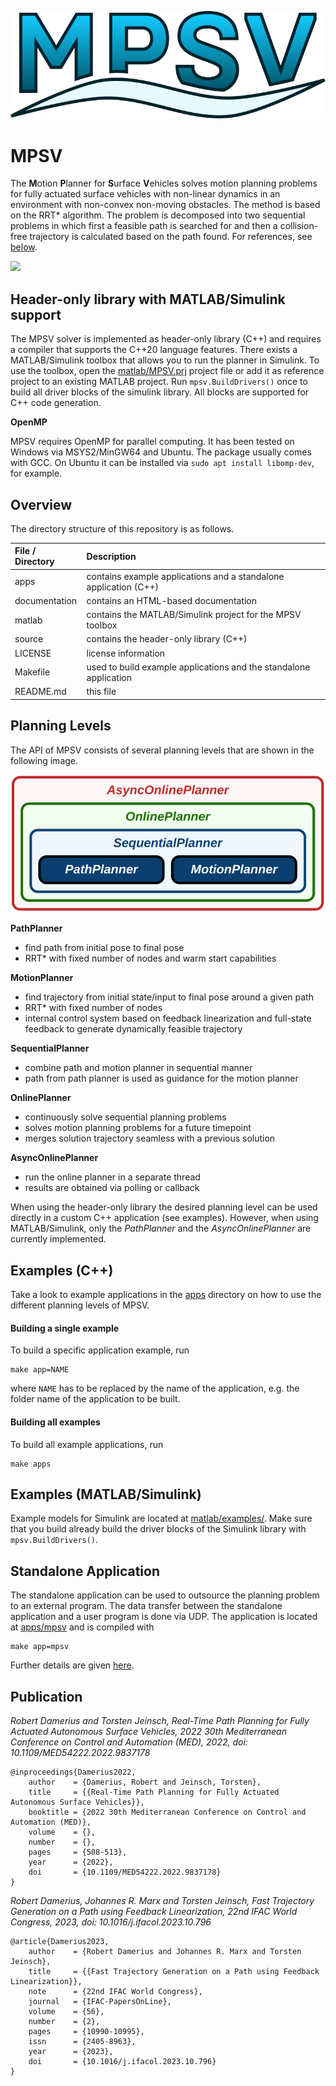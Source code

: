 ![](documentation/img/icon.svg)

# MPSV
The **M**otion **P**lanner for **S**urface **V**ehicles solves motion planning problems for fully actuated surface vehicles with non-linear dynamics in an environment with non-convex non-moving obstacles.
The method is based on the RRT* algorithm.
The problem is decomposed into two sequential problems in which first a feasible path is searched for and then a collision-free trajectory is calculated based on the path found.
For references, see [below](#publication).


![](documentation/img/Overview.svg)


## Header-only library with MATLAB/Simulink support
The MPSV solver is implemented as header-only library (C++) and requires a compiler that supports the C++20 language features.
There exists a MATLAB/Simulink toolbox that allows you to run the planner in Simulink.
To use the toolbox, open the [matlab/MPSV.prj](matlab/MPSV.prj) project file or add it as reference project to an existing MATLAB project.
Run `mpsv.BuildDrivers()` once to build all driver blocks of the simulink library.
All blocks are supported for C++ code generation.

**OpenMP**

MPSV requires OpenMP for parallel computing.
It has been tested on Windows via MSYS2/MinGW64 and Ubuntu.
The package usually comes with GCC.
On Ubuntu it can be installed via `sudo apt install libomp-dev`, for example.

## Overview
The directory structure of this repository is as follows.

| File / Directory   | Description                                                                                                    |
| :----------------- | :------------------------------------------------------------------------------------------------------------- |
| apps               | contains example applications and a standalone application (C++)                                               |
| documentation      | contains an HTML-based documentation                                                                           |
| matlab             | contains the MATLAB/Simulink project for the MPSV toolbox                                                      |
| source             | contains the header-only library (C++)                                                                         |
| LICENSE            | license information                                                                                            |
| Makefile           | used to build example applications and the standalone application                                              |
| README.md          | this file                                                                                                      |


## Planning Levels
The API of MPSV consists of several planning levels that are shown in the following image.

![](documentation/img/PlanningLevels.svg)

**PathPlanner**
- find path from initial pose to final pose
- RRT* with fixed number of nodes and warm start capabilities

**MotionPlanner**
- find trajectory from initial state/input to final pose around a given path
- RRT* with fixed number of nodes
- internal control system based on feedback linearization and full-state feedback to generate dynamically feasible trajectory

**SequentialPlanner**
- combine path and motion planner in sequential manner
- path from path planner is used as guidance for the motion planner

**OnlinePlanner**
- continuously solve sequential planning problems
- solves motion planning problems for a future timepoint
- merges solution trajectory seamless with a previous solution

**AsyncOnlinePlanner**
- run the online planner in a separate thread
- results are obtained via polling or callback

When using the header-only library the desired planning level can be used directly in a custom C++ application (see examples).
However, when using MATLAB/Simulink, only the *PathPlanner* and the *AsyncOnlinePlanner* are currently implemented.


## Examples (C++)
Take a look to example applications in the [apps](apps/) directory on how to use the different planning levels of MPSV.

#### Building a single example
To build a specific application example, run
```
make app=NAME
```
where `NAME` has to be replaced by the name of the application, e.g. the folder name of the application to be built.

#### Building all examples
To build all example applications, run
```
make apps
```


## Examples (MATLAB/Simulink)
Example models for Simulink are located at [matlab/examples/](matlab/examples/).
Make sure that you build already build the driver blocks of the Simulink library with `mpsv.BuildDrivers()`.


## Standalone Application
The standalone application can be used to outsource the planning problem to an external program.
The data transfer between the standalone application and a user program is done via UDP.
The application is located at [apps/mpsv](apps/mpsv/) and is compiled with
```
make app=mpsv
```
Further details are given [here](apps/mpsv/README.md).


## Publication
*Robert Damerius and Torsten Jeinsch, Real-Time Path Planning for Fully Actuated Autonomous Surface Vehicles, 2022 30th Mediterranean Conference on Control and Automation (MED), 2022, doi: 10.1109/MED54222.2022.9837178*
```
@inproceedings{Damerius2022,
    author    = {Damerius, Robert and Jeinsch, Torsten},
    title     = {{Real-Time Path Planning for Fully Actuated Autonomous Surface Vehicles}}, 
    booktitle = {2022 30th Mediterranean Conference on Control and Automation (MED)}, 
    volume    = {},
    number    = {},
    pages     = {508-513},
    year      = {2022},
    doi       = {10.1109/MED54222.2022.9837178}
}
```

*Robert Damerius, Johannes R. Marx and Torsten Jeinsch, Fast Trajectory Generation on a Path using Feedback Linearization, 22nd IFAC World Congress, 2023, doi: 10.1016/j.ifacol.2023.10.796*
```
@article{Damerius2023,
    author    = {Robert Damerius and Johannes R. Marx and Torsten Jeinsch},
    title     = {{Fast Trajectory Generation on a Path using Feedback Linearization}},
    note      = {22nd IFAC World Congress},
    journal   = {IFAC-PapersOnLine},
    volume    = {56},
    number    = {2},
    pages     = {10990-10995},
    issn      = {2405-8963},
    year      = {2023},
    doi       = {10.1016/j.ifacol.2023.10.796}
}
```

